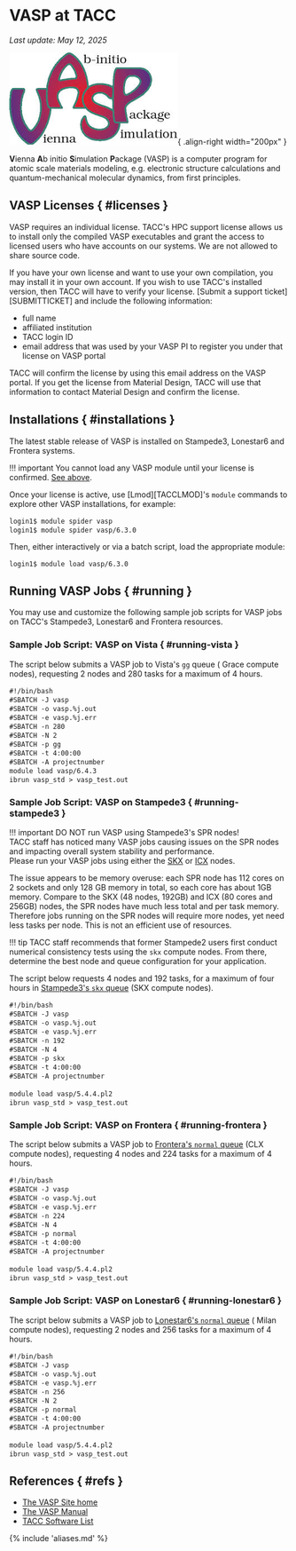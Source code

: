 # VASP at TACC
*Last update: May 12, 2025*

![VASP logo](../imgs/vasp-logo.png){ .align-right width="200px" }

**V**ienna **A**b initio **S**imulation **P**ackage (VASP) is a computer program for atomic scale materials modeling, e.g. electronic structure calculations and quantum-mechanical molecular dynamics, from first principles.


## VASP Licenses { #licenses }

VASP requires an individual license. TACC's HPC support license allows us to install only the compiled VASP executables and grant the access to licensed users who have accounts on our systems. We are not allowed to share source code.

If you have your own license and want to use your own compilation, you may install it in your own account. If you wish to use TACC's installed version, then TACC will have to verify your license. [Submit a support ticket][SUBMITTICKET] and include the following information: 

* full name 
* affiliated institution 
* TACC login ID 
* email address that was used by your VASP PI to register you under that license on VASP portal

TACC will confirm the license by using this email address on the VASP portal. If you get the license from Material Design, TACC will use that information to contact Material Design and confirm the license. 

## Installations { #installations }

The latest stable release of VASP is installed on Stampede3, Lonestar6 and Frontera systems. 

!!! important
	You cannot load any VASP module until your license is confirmed. [See above](#licenses).

Once your license is active, use [Lmod][TACCLMOD]'s `module` commands to explore other VASP installations, for example:

``` cmd-line
login1$ module spider vasp
login1$ module spider vasp/6.3.0
```

Then, either interactively or via a batch script, load the appropriate module:

``` cmd-line
login1$ module load vasp/6.3.0
```

## Running VASP Jobs { #running }

You may use and customize the following sample job scripts for VASP jobs on TACC's Stampede3, Lonestar6 and Frontera resources.

### Sample Job Script: VASP on Vista { #running-vista }

The script below submits a VASP job to Vista's `gg` queue ( Grace compute nodes), requesting 2 nodes and 280 tasks for a maximum of 4 hours.

```job-script
#!/bin/bash
#SBATCH -J vasp
#SBATCH -o vasp.%j.out
#SBATCH -e vasp.%j.err
#SBATCH -n 280
#SBATCH -N 2
#SBATCH -p gg
#SBATCH -t 4:00:00
#SBATCH -A projectnumber
module load vasp/6.4.3
ibrun vasp_std > vasp_test.out
```

### Sample Job Script: VASP on Stampede3 { #running-stampede3 }


!!! important
	DO NOT run VASP using Stampede3's SPR nodes!<br> TACC staff has noticed many VASP jobs causing issues on the SPR nodes and impacting overall system stability and performance.<br> Please run your VASP jobs using either the [SKX](../../hpc/stampede3#table3) or [ICX](../../hpc/stampede3#table4) nodes.   

The issue appears to be memory overuse: each SPR node has 112 cores on 2 sockets and only 128 GB memory in total, so each core has about 1GB memory.  Compare to the SKX (48 nodes, 192GB) and ICX (80 cores and 256GB) nodes, the SPR nodes have much less total and per task memory.  Therefore jobs running on the SPR nodes will require more nodes, yet need less tasks per node.  This is not an efficient use of resources.


!!! tip
	TACC staff recommends that former Stampede2 users first conduct numerical consistency tests using the `skx` compute nodes. From there, determine the best node and queue configuration for your application.

The script below requests 4 nodes and 192 tasks, for a maximum of four hours in [Stampede3's `skx` queue](../../hpc/stampede3/#queues) (SKX compute nodes). 


``` job-script
#!/bin/bash 
#SBATCH -J vasp          
#SBATCH -o vasp.%j.out     
#SBATCH -e vasp.%j.err 
#SBATCH -n 192         
#SBATCH -N 4 
#SBATCH -p skx      
#SBATCH -t 4:00:00        
#SBATCH -A projectnumber

module load vasp/5.4.4.pl2
ibrun vasp_std > vasp_test.out
```

### Sample Job Script: VASP on Frontera { #running-frontera }

The script below submits a VASP job to [Frontera's `normal` queue](../../hpc/frontera/#queues) (CLX compute nodes), requesting 4 nodes and 224 tasks for a maximum of 4 hours. 

``` job-script
#!/bin/bash 
#SBATCH -J vasp          
#SBATCH -o vasp.%j.out     
#SBATCH -e vasp.%j.err 
#SBATCH -n 224         
#SBATCH -N 4 
#SBATCH -p normal      
#SBATCH -t 4:00:00        
#SBATCH -A projectnumber

module load vasp/5.4.4.pl2
ibrun vasp_std > vasp_test.out
```
### Sample Job Script: VASP on Lonestar6 { #running-lonestar6 }

The script below submits a VASP job to [Lonestar6's `normal` queue](../../hpc/lonestar6#queues) ( Milan compute nodes), requesting 2 nodes and 256 tasks for a maximum of 4 hours. 

``` job-script
#!/bin/bash 
#SBATCH -J vasp          
#SBATCH -o vasp.%j.out     
#SBATCH -e vasp.%j.err 
#SBATCH -n 256         
#SBATCH -N 2 
#SBATCH -p normal      
#SBATCH -t 4:00:00        
#SBATCH -A projectnumber

module load vasp/5.4.4.pl2
ibrun vasp_std > vasp_test.out
```

## References { #refs }

* [The VASP Site home](https://www.vasp.at/)
* [The VASP Manual](https://www.vasp.at/wiki/index.php/The_VASP_Manual)
* [TACC Software List](https://tacc.utexas.edu/use-tacc/software-list/)

{% include 'aliases.md' %}
